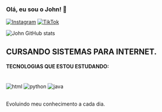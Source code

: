 ### Olá, eu sou o John! 🙏

[![Instagram](https://img.shields.io/badge/Instagram-E4405F?style=for-the-badge&logo=instagram&logoColor=white)](https://www.instagram.com/_johnc4rlos/) [![TikTok](https://img.shields.io/badge/TikTok-000000?style=for-the-badge&logo=tiktok&logoColor=white)](https://www.tiktok.com/@p1john)

![John GitHub stats](https://github-readme-stats.vercel.app/api?username=P1John77&show_icons=true&theme=dracula)

## CURSANDO SISTEMAS PARA INTERNET.
#### TECNOLOGIAS QUE ESTOU ESTUDANDO:

<div style= "display: inline_block"><br/>
<img align=center alt=html src=https://img.shields.io/badge/HTML-239120?style=for-the-badge&logo=html5&logoColor=white
>
<img align=center alt=python src=https://img.shields.io/badge/Python-3776AB?style=for-the-badge&logo=python&logoColor=white>
<img align=center alt=java src=https://img.shields.io/badge/Java-ED8B00?style=for-the-badge&logo=openjdk&logoColor=white
></div><br/>

Evoluindo meu conhecimento a cada dia.
